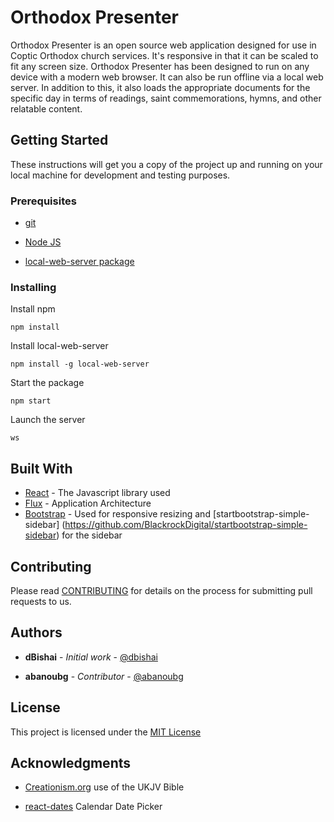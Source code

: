 # Orthodox Presenter

Orthodox Presenter is an open source web application designed for use in Coptic Orthodox church services. It's responsive in that it can be scaled to fit any screen size. Orthodox Presenter has been designed to run on any device with a modern web browser. It can also be run offline via a local web server. In addition to this, it also loads the appropriate documents for the specific day in terms of readings, saint commemorations, hymns, and other relatable content.

## Getting Started

These instructions will get you a copy of the project up and running on your local machine for development and testing purposes.

### Prerequisites


- [git](https://git-scm.com/)

- [Node JS](https://nodejs.org/en/)

- [local-web-server package](https://www.npmjs.com/package/local-web-server)


### Installing 

Install npm

```
npm install
```

Install local-web-server

```
npm install -g local-web-server
```

Start the package

```
npm start
```

Launch the server

```
ws
```


## Built With

* [React](https://reactjs.org/) - The Javascript library used
* [Flux](https://facebook.github.io/flux/) - Application Architecture
* [Bootstrap](https://getbootstrap.com/) - Used for responsive resizing and [startbootstrap-simple-sidebar]  (https://github.com/BlackrockDigital/startbootstrap-simple-sidebar)  for the sidebar

## Contributing

Please read [CONTRIBUTING](https://github.com/dbishai/orthodox-presenter/wiki/Contributing) for details on the process for submitting pull requests to us.
 

## Authors

* **dBishai** - *Initial work* - [@dbishai](https://github.com/dbishai)

* **abanoubg** - *Contributor* - [@abanoubg](https://github.com/AbanoubG)

## License

This project is licensed under the [MIT License](https://opensource.org/licenses/MIT)

## Acknowledgments

* [Creationism.org](http://www.creationism.org/BibleUKJV/00Preface2UKJV.htm) use of the UKJV Bible

* [react-dates](https://github.com/airbnb/react-dates) Calendar Date Picker